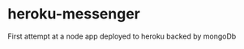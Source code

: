 heroku-messenger
================

First attempt at a node app deployed to heroku backed by mongoDb
